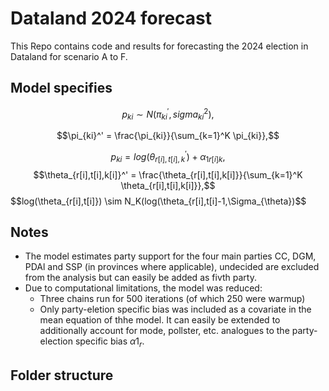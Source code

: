 # Dataland 2024 forecast
This Repo contains code and results for forecasting the 2024 election in Dataland for scenario A to F.

## Model specifies

$$p_{ki} {\sim N(\pi_{ki}^{'}, sigma_{ki}^{2})},$$

$$\pi_{ki}^' = \frac{\pi_{ki}}{\sum_{k=1}^K \pi_{ki}},$$

$$p_{ki} = log(\theta_{r[i],t[i],k}^') + \alpha_{1r[i]k},$$
$$\theta_{r[i],t[i],k[i]}^' = \frac{\theta_{r[i],t[i],k[i]}}{\sum_{k=1}^K \theta_{r[i],t[i],k[i]}},$$
$$log(\theta_{r[i],t[i]}) \sim N_K(log(\theta_{r[i],t[i]-1,\Sigma_{\theta})$$

## Notes

- The model estimates party support for the four main parties CC, DGM, PDAl and SSP (in provinces where applicable), undecided are excluded from the analysis but can easily be added as fivth party.
- Due to computational limitations, the model was reduced:
    - Three chains run for 500 iterations (of which 250 were warmup)
    - Only party-eletion specific bias was included as a covariate in the mean equation of thhe model. It can easily be extended to additionally account for mode, pollster, etc. analogues to the party-election specific bias $\alpha1_{r}$.
 
## Folder structure


